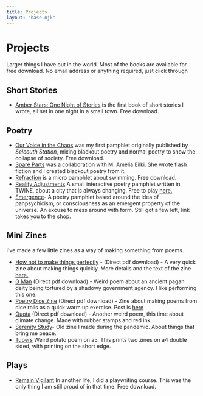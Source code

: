 ```yaml
---
title: Projects
layout: "base.njk"
---
```


# Projects

Larger things I have out in the world. Most of the books are available for free download. No email address or anything required, just click through

## Short Stories

- [Amber Stars: One Night of Stories](/amberstars/) is the first book of short stories I wrote, all set in one night in a small town. Free download.

## Poetry

- [Our Voice in the Chaos](/ourvoicesinthechaos/) was my first pamphlet originally published by *Selcouth Station*, mixing blackout poetry and normal poetry to show the collapse of society. Free download.
- [Spare Parts](/spareparts/) was a collaboration with M. Amelia Eilki. She wrote flash fiction and I created blackout poetry from it.
- [Refraction](/refractionpamphlet/) is a micro pamphlet about swimming. Free download.
- [Reality Adjustments](/reality-adjustments/) A small interactive poetry pamphlet written in TWINE, about a city that is always changing. Free to play [here.](https://davidralphlewis.itch.io/reality-adjustments)
- [Emergence](https://davidralphlewis.bigcartel.com/product/emergence)- A poetry pamphlet based around the idea of panpsychicism, or consciousness as an emergent property of the universe. An excuse to mess around with form. Still got a few left, link takes you to the shop.

## Mini Zines 

I've made a few little zines as a way of making something from poems.

- [How not to make things perfectly](/assets/books/imperfect-zine.pdf) - (Direct pdf download) - A very quick zine about making things quickly. More details and the text of the zine [here.](/posts/how-not-to-make-things-perfectly/)
- [G Man](/assets/books/g-man-zine.pdf) (Direct pdf download) - Weird poem about an ancient pagan deity being tortured by a shadowy government agency. I like performing this one.
- [Poetry Dice Zine](/assets/books/Poetry-Dice-Zine.pdf) (Direct pdf download) - Zine about making poems from dice rolls as a quick warm up exercise. Post is [here](/posts/2024-06-22-quick-dice-poetry-exercise/)
- [Quota](/assets/books/quota-zine.pdf) (Direct pdf download) - Another weird poem, this time about climate change. Made with rubber stamps and red ink.
- [Serenity Study](/assets/books/serenity-study-zine.pdf)- Old zine I made during the pandemic. About things that bring me peace.
- [Tubers](/assets/books/tubers-zine.pdf) Weird potato poem on a5. This prints two zines on a4 double sided, with printing on the short edge. 

## Plays

- [Remain Vigilant](/remainvigilant/) In another life, I did a playwriting course. This was the only thing I am still proud of in that time. Free download.